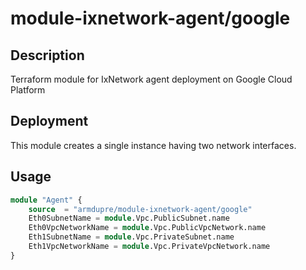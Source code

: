 # module-ixnetwork-agent/google

## Description
Terraform module for IxNetwork agent deployment on Google Cloud Platform

## Deployment
This module creates a single instance having two network interfaces.

## Usage
```tf
module "Agent" {
	source  = "armdupre/module-ixnetwork-agent/google"
	Eth0SubnetName = module.Vpc.PublicSubnet.name
	Eth0VpcNetworkName = module.Vpc.PublicVpcNetwork.name
	Eth1SubnetName = module.Vpc.PrivateSubnet.name
	Eth1VpcNetworkName = module.Vpc.PrivateVpcNetwork.name
}
```